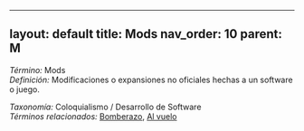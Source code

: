 
---
layout: default
title: Mods
nav_order: 10
parent: M
---

*Término:* Mods  
*Definición:* Modificaciones o expansiones no oficiales hechas a un software o juego.

*Taxonomía:* Coloquialismo / Desarrollo de Software  
*Términos relacionados:* [Bomberazo](https://maleniski.github.io/diccionario-angl-tec-mx/docs/alfabeticamente/B/bomberazo/), [Al vuelo](https://maleniski.github.io/diccionario-angl-tec-mx/docs/alfabeticamente/A/al-vuelo/)
